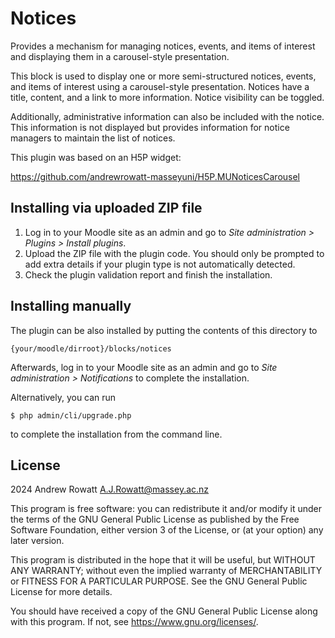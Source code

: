 # Notices

Provides a mechanism for managing notices, events, and items of interest and displaying them in a carousel-style presentation.

This block is used to display one or more semi-structured notices, events, and items of interest using a carousel-style presentation. Notices have a title, content, and a link to more information. Notice visibility can be toggled.

Additionally, administrative information can also be included with the notice. This information is not displayed but provides information for notice managers to maintain the list of notices.

This plugin was based on an H5P widget:

<https://github.com/andrewrowatt-masseyuni/H5P.MUNoticesCarousel>

## Installing via uploaded ZIP file

1.  Log in to your Moodle site as an admin and go to *Site administration \> Plugins \> Install plugins*.
2.  Upload the ZIP file with the plugin code. You should only be prompted to add extra details if your plugin type is not automatically detected.
3.  Check the plugin validation report and finish the installation.

## Installing manually

The plugin can be also installed by putting the contents of this directory to

```
{your/moodle/dirroot}/blocks/notices
```

Afterwards, log in to your Moodle site as an admin and go to *Site administration \> Notifications* to complete the installation.

Alternatively, you can run

```
$ php admin/cli/upgrade.php
```

to complete the installation from the command line.

## License

2024 Andrew Rowatt [A.J.Rowatt@massey.ac.nz](mailto:A.J.Rowatt@massey.ac.nz)

This program is free software: you can redistribute it and/or modify it under the terms of the GNU General Public License as published by the Free Software Foundation, either version 3 of the License, or (at your option) any later version.

This program is distributed in the hope that it will be useful, but WITHOUT ANY WARRANTY; without even the implied warranty of MERCHANTABILITY or FITNESS FOR A PARTICULAR PURPOSE. See the GNU General Public License for more details.

You should have received a copy of the GNU General Public License along with this program. If not, see <https://www.gnu.org/licenses/>.

